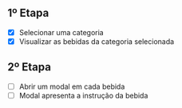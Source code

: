 ## 1º Etapa

- [x] Selecionar uma categoria
- [x] Visualizar as bebidas da categoria selecionada

## 2º Etapa

- [ ] Abrir um modal em cada bebida
- [ ] Modal apresenta a instrução da bebida
